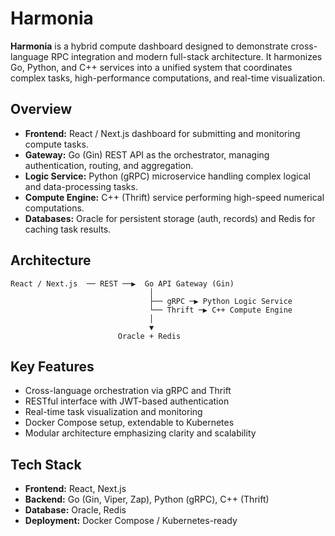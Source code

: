 # Harmonia

**Harmonia** is a hybrid compute dashboard designed to demonstrate cross-language RPC integration and modern full-stack architecture. It harmonizes Go, Python, and C++ services into a unified system that coordinates complex tasks, high-performance computations, and real-time visualization.

## Overview
- **Frontend:** React / Next.js dashboard for submitting and monitoring compute tasks.
- **Gateway:** Go (Gin) REST API as the orchestrator, managing authentication, routing, and aggregation.
- **Logic Service:** Python (gRPC) microservice handling complex logical and data-processing tasks.
- **Compute Engine:** C++ (Thrift) service performing high-speed numerical computations.
- **Databases:** Oracle for persistent storage (auth, records) and Redis for caching task results.

## Architecture
```
React / Next.js  ── REST ──▶  Go API Gateway (Gin)
                               │
                               ├── gRPC ─▶ Python Logic Service
                               └── Thrift ─▶ C++ Compute Engine
                               │
                               ▼
                        Oracle + Redis
```

## Key Features
- Cross-language orchestration via gRPC and Thrift
- RESTful interface with JWT-based authentication
- Real-time task visualization and monitoring
- Docker Compose setup, extendable to Kubernetes
- Modular architecture emphasizing clarity and scalability

## Tech Stack
- **Frontend:** React, Next.js
- **Backend:** Go (Gin, Viper, Zap), Python (gRPC), C++ (Thrift)
- **Database:** Oracle, Redis
- **Deployment:** Docker Compose / Kubernetes-ready
